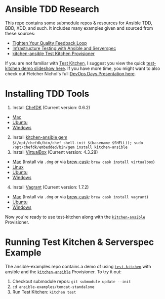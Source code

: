 Ansible TDD Research
====================

This repo contains some submodule repos & resources for Ansible TDD, BDD, XDD, and such.
It includes many examples given and sourced from these sources:

 - [Tighten Your Quality Feedback Loop][1]
 - [Infrastructure Testing with Ansible and Serverspec][2]
 - [kitchen-ansible Test Kitchen Provisioner][4]

If you are not familiar with [Test Kitchen][5], I suggest you view the quick [test-kitchen demo slideshow here][8].
If you have more time, you might want to also check out Fletcher Nichol's full [DevOps Days Presentation here][9].

Installing TDD Tools
====================

 1. Install [ChefDK][3] (Current version: 0.6.2)
   - [Mac][chefdk-mac]
   - [Ubuntu][chefdk-ubuntu]
   - [Windows][chefdk-win]
 2. Install [kitchen-ansible gem][4]<br/>`$(/opt/chefdk/bin/chef shell-init $(basename $SHELL)); sudo /opt/chefdk/embedded/bin/gem install kitchen-ansible`
 3. Install [VirtualBox][6] (Current version: 4.3.28)
   - [Mac][vbox-mac]  (Install via `.dmg` or via [brew-cask][homebrew-cask]: `brew cask install virtualbox`)
   - [Linux][vbox-lin]
   - [Ubuntu][vbox-ubuntu]
   - [Windows][vbox-win]
 4. Install [Vagrant][7] (Current version: 1.7.2)
   - [Mac][vagrant-mac]  (Install via `.dmg` or via [brew-cask][homebrew-cask]: `brew cask install vagrant`)
   - [Ubuntu][vagrant-ubuntu]
   - [Windows][vagrant-win]

Now you're ready to use test-kitchen along with the [`kitchen-ansible`][4] Provisioner.

Running Test Kitchen & Serverspec Example
=========================================

The ansible-examples repo contains a demo of using [`test-kitchen`][5] with ansible and the [`kitchen-ansible`][4] Provisioner.  To try it out:

 1. Checkout submodule repos: `git submodule update --init`
 2. `cd ansible-examples/tomcat-standalone`
 3. Run Test Kitchen: `kitchen test`

[1]: https://mestachs.wordpress.com/tag/server-spec/
[2]: http://sharknet.us/2014/02/06/infrastructure-testing-with-ansible-and-serverspec-part-2/
[3]: http://downloads.getchef.com/chef-dk/
[4]: https://github.com/neillturner/kitchen-ansible
[5]: http://kitchen.ci
[6]: https://www.virtualbox.org/
[7]: http://www.vagrantup.com/downloads.html
[8]: http://www.slideshare.net/tomduffield/test-kitchen-demo
[9]: http://www.slideshare.net/devopsdays/test-kitchen-10-fletcher-nichol

[chefdk-mac]: https://opscode-omnibus-packages.s3.amazonaws.com/mac_os_x/10.8/x86_64/chefdk-0.6.2-1.dmg
[chefdk-ubuntu]: https://opscode-omnibus-packages.s3.amazonaws.com/ubuntu/12.04/x86_64/chefdk_0.6.2-1_amd64.deb
[chefdk-win]: https://opscode-omnibus-packages.s3.amazonaws.com/windows/2008r2/x86_64/chefdk-0.6.2-1.msi
[vbox-mac]: http://download.virtualbox.org/virtualbox/4.3.28/VirtualBox-4.3.28-100309-OSX.dmg
[vbox-win]: http://download.virtualbox.org/virtualbox/4.3.28/VirtualBox-4.3.28-100309-Win.exe
[vbox-lin]: https://www.virtualbox.org/wiki/Linux_Downloads
[vbox-ubuntu]: http://download.virtualbox.org/virtualbox/4.3.28/virtualbox-4.3_4.3.28-100309~Ubuntu~raring_amd64.deb
[vagrant-mac]: https://dl.bintray.com/mitchellh/vagrant/vagrant_1.7.2.dmg
[vagrant-ubuntu]: https://dl.bintray.com/mitchellh/vagrant/vagrant_1.7.2_x86_64.deb
[vagrant-win]: https://dl.bintray.com/mitchellh/vagrant/vagrant_1.7.2.msi
[homebrew-cask]: http://caskroom.io/
